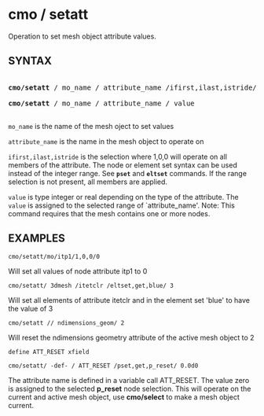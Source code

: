 # cmo / setatt

Operation to set mesh object attribute values.

## SYNTAX

<pre>

<b>cmo/setatt</b> / mo_name / attribute_name /ifirst,ilast,istride/ value

<b>cmo/setatt</b> / mo_name / attribute_name / value

</pre>


`mo_name` is the name of the mesh oject to set values

`attribute_name` is the name in the mesh object to operate on

`ifirst,ilast,istride` is the selection where 1,0,0 will operate on all members of the attribute. The node or element set syntax can be used instead of the integer range. See **`pset`** and **`eltset`** commands.
If the range selection is not present, all members are applied.

`value` is type integer or real depending on the type of the attribute.
The `value` is assigned to the selected range of `attribute_name'.
Note: This command requires that the mesh contains one or more nodes.


## EXAMPLES

```
cmo/setatt/mo/itp1/1,0,0/0
```
Will set all values of node attribute itp1 to 0

```
cmo/setatt/ 3dmesh /itetclr /eltset,get,blue/ 3
```
Will set all elements of attribute itetclr and in the element set 'blue' to have the value of 3

```
cmo/setatt // ndimensions_geom/ 2
```
Will reset the ndimensions geometry attribute of the active mesh object to 2

```
define ATT_RESET xfield

cmo/setatt/ -def- / ATT_RESET /pset,get,p_reset/ 0.0d0                               
```
The attribute name is defined in a variable call ATT_RESET. The value zero is assigned to the selected **p_reset** node selection. This will operate on the current and active mesh object, use **cmo/select** to make a mesh object current. 

